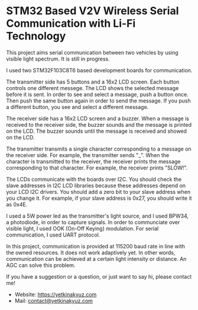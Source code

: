 # STM32 Based V2V Wireless Serial Communication with Li-Fi Technology
This project aims serial communication between two vehicles by using visible light spectrum. It is still in progress.

I used two STM32F103C8T6 based development boards for communication.

The transmitter side has 5 buttons and a 16x2 LCD screen. Each button controls one different messege. The LCD shows the selected message before it is sent.
In order to see and select a message, push a button once. Then push the same button again in order to send the message. If you push a different button, you see and select a different message. 

The receiver side has a 16x2 LCD screen and a buzzer. When a message is received to the receiver side, the buzzer sounds and the message is printed on the LCD.
The buzzer sounds until the message is received and showed on the LCD.

The transmitter transmits a single character corresponding to a message on the receiver side. For example, the transmitter sends "_".
When the character is transmitted to the receiver, the receiver prints the message corresponding to that character. For example, the receiver prints "SLOW!".

The LCDs communicate with the boards over I2C. You should check the slave addresses in I2C LCD libraries because these addresses depend on your LCD I2C drivers.
You should add a zero bit to your slave address when you change it. For example, if your slave address is 0x27, you should write it as 0x4E.

I used a 5W power led as the transmitter's light source, and I used BPW34, a photodiode, in order to capture signals. In order to communciate over visible light, I used OOK (On-Off Keying) modulation. For serial communication, I used UART protocol.

In this project, communication is provided at 115200 baud rate in line with the owned resources. It does not work adaptively yet. In other words, communication can be achieved at a certain light intensity or distance. An AGC can solve this problem.

If you have a suggestion or a question, or just want to say hi, please contact me!

- Website: https://yetkinakyuz.com
- Mail: contact@yetkinakyuz.com

